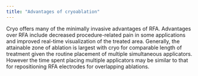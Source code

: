 ```yaml
---
title: "Advantages of cryoablation"
---
```

Cryo offers many of the minimally invasive advantages of RFA.
Advantages over RFA include decreased procedure-related pain in some applications and improved real-time visualization of the treated area.
Generally, the attainable zone of ablation is largest with cryo for comparable length of treatment given the routine placement of multiple simultaneous applicators. However the time spent placing multiple applicators may be similar to that for repositioning RFA electrodes for overlapping ablations.

